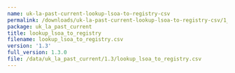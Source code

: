 ```yaml
---
name: uk-la-past-current-lookup-lsoa-to-registry-csv
permalink: /downloads/uk-la-past-current-lookup-lsoa-to-registry-csv/1_3
package: uk_la_past_current
title: lookup_lsoa_to_registry
filename: lookup_lsoa_to_registry.csv
version: '1.3'
full_version: 1.3.0
file: /data/uk_la_past_current/1.3/lookup_lsoa_to_registry.csv
---
```

